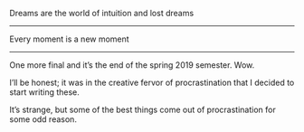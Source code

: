 Dreams are the world of intuition and lost dreams

<hr>

Every moment is a new moment

<hr>

One more final and it’s the end of the spring 2019 semester. Wow.

I’ll be honest; it was in the creative fervor of procrastination that I decided to start writing these.

It’s strange, but some of the best things come out of procrastination for some odd reason.
